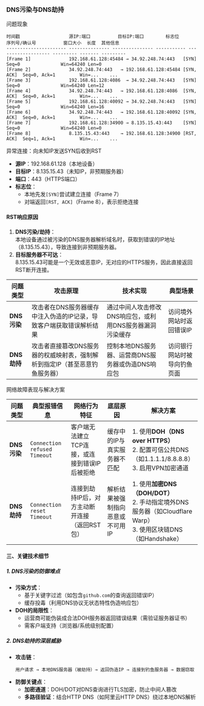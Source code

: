 ### DNS污染与DNS劫持

问题现象
``` shell
时间戳                  源IP:端口          目标IP:端口        标志位       序列号/确认号          窗口大小  长度  其他信息
---------------------- --------------- --------------- ----------- ------------------- --------- ------- ---------
[Frame 1]              192.168.61.128:45484 → 34.92.248.74:443   [SYN]       Seq=0               Win=64240 Len=0       
[Frame 2]              34.92.248.74:443   → 192.168.61.128:45484 [SYN, ACK]  Seq=0, Ack=1         Win=...    ...       
[Frame 3]              192.168.61.128:4086  → 34.92.248.74:443   [SYN]       Seq=0               Win=64240 Len=12      
[Frame 4]              34.92.248.74:443   → 192.168.61.128:4086  [SYN, ACK]  Seq=0, Ack=1         Win=...    ...       
[Frame 5]              192.168.61.128:40092 → 34.92.248.74:443   [SYN]       Seq=0               Win=64240 Len=16      
[Frame 6]              34.92.248.74:443   → 192.168.61.128:40092 [SYN, ACK]  Seq=0, Ack=1         Win=...    ...       
[Frame 7]              192.168.61.128:34900 → 8.135.15.43:443    [SYN]       Seq=0               Win=64240 Len=0       
[Frame 8]              8.135.15.43:443    → 192.168.61.128:34900 [RST, ACK]  Seq=1, Ack=1         Win=...    ...       
```

异常连接：向未知IP发送SYN后收到RST
- **源IP**：192.168.61.128（本地设备）  
- **目标IP**：8.135.15.43（未知IP，非预期服务器）  
- **端口**：443（HTTPS端口）  
- **标志位**：  
  - 本地先发`[SYN]`尝试建立连接（Frame 7）  
  - 对端返回`[RST, ACK]`（Frame 8），表示拒绝连接  

#### **RST响应原因**
1. **DNS污染/劫持**：  
   本地设备通过被污染的DNS服务器解析域名时，获取到错误的IP地址（8.135.15.43），导致连接到非预期服务器。  
2. **目标服务器不可达**：  
   8.135.15.43可能是一个无效或恶意IP，无对应的HTTPS服务，因此直接返回RST断开连接。

| **问题类型**   | **攻击原理**                                                                 | **技术实现**                                                                 | **典型场景**                     |
|----------------|-----------------------------------------------------------------------------|-----------------------------------------------------------------------------|----------------------------------|
| **DNS污染**    | 攻击者在DNS服务器缓存中注入伪造的IP记录，导致客户端获取错误解析结果          | 通过中间人攻击修改DNS响应包，或利用DNS服务器漏洞污染缓存                    | 访问境外网站时返回错误IP         |
| **DNS劫持**    | 攻击者直接篡改DNS服务器的权威映射表，强制解析到指定IP（甚至恶意钓鱼服务器）    | 控制本地DNS服务器、运营商DNS服务器或伪造DNS响应包                            | 访问银行网站时被导向钓鱼页面     |

网络故障表现与解决方案

| **问题类型**   | **典型报错信息**                | **网络行为特征**                          | **底层原因**                          | **解决方案**                                                                 |
|----------------|---------------------------------|-------------------------------------------|---------------------------------------|-----------------------------------------------------------------------------|
| **DNS污染**    | `Connection refused`<br>`Timeout` | 客户端无法建立TCP连接，或连接到错误IP后被拒绝 | 缓存中的IP与真实服务器不匹配          | 1. 使用**DOH（DNS over HTTPS）**<br>2. 配置可信公共DNS（如1.1.1.1/8.8.8.8）<br>3. 启用VPN加密通道 |
| **DNS劫持**    | `Connection reset`<br>`Timeout`  | 连接到劫持IP后，对方主动断开连接（返回RST包） | 解析结果被强制指向恶意或不可用IP      | 1. 使用**加密DNS（DOH/DOT）**<br>2. 手动指定境外DNS服务器（如Cloudflare Warp）<br>3. 使用区块链DNS（如Handshake） |


#### 三、关键技术细节

##### 1. **DNS污染的防御难点**
- **污染方式**：
  - 基于关键字过滤（如包含`github.com`的查询返回错误IP）
  - 缓存投毒（利用DNS协议无状态特性伪造响应包）
- **DOH的局限性**：
  - 运营商可能伪装成合法DOH服务器返回错误结果（需验证服务器证书）
  - 需客户端支持（浏览器/系统级别配置）

##### 2. **DNS劫持的深层威胁**
- **攻击链**：
  ```
  用户请求 → 本地DNS服务器（被劫持）→ 返回伪造IP → 连接到钓鱼服务器 → 数据窃取
  ```
- **防御关键点**：
  - **加密通道**：DOH/DOT对DNS查询进行TLS加密，防止中间人篡改
  - **多路径验证**：结合HTTP DNS（如阿里云HTTP DNS）绕过本地DNS解析